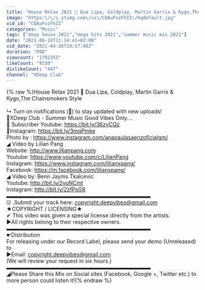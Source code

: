 ```yaml
---
title: "House Relax 2021 🌱 Dua Lipa, Coldplay, Martin Garrix & Kygo,The Chainsmokers Style"
image: "https:\/\/i.ytimg.com\/vi\/CQAuFvzFhII\/hqdefault.jpg"
vid_id: "CQAuFvzFhII"
categories: "Music"
tags: ["deep house 2021","mega hits 2021","summer music mix 2021"]
date: "2021-06-24T11:14:41+03:00"
vid_date: "2021-04-26T10:57:08Z"
duration: "P0D"
viewcount: "1792355"
likeCount: "9330"
dislikeCount: "447"
channel: "XDeep Club"
---
```

{% raw %}House Relax 2021 🌱 Dua Lipa, Coldplay, Martin Garrix &amp; Kygo,The Chainsmokers Style<br /><br />↳ Turn on notifications (🔔) to stay updated with new uploads!<br />🎵XDeep Club - Summer Music Good Vibes Only…. <br />🚫 Subscriber Youtube: <a rel="nofollow" target="blank" href="https://bit.ly/36zyCQz">https://bit.ly/36zyCQz</a><br />🚫Instagram: <a rel="nofollow" target="blank" href="https://bit.ly/3mqPmke">https://bit.ly/3mqPmke</a><br />Photo by : <a rel="nofollow" target="blank" href="https://www.instagram.com/anapaulasaenzoficialgm/">https://www.instagram.com/anapaulasaenzoficialgm/</a><br />◢ Video by Lilian Pang<br />Website: <a rel="nofollow" target="blank" href="http://www.lilianpang.com">http://www.lilianpang.com</a> <br />Youtube: <a rel="nofollow" target="blank" href="https://www.youtube.com/c/LilianPang">https://www.youtube.com/c/LilianPang</a><br />Instagram: <a rel="nofollow" target="blank" href="https://www.instagram.com/lilianxpang/">https://www.instagram.com/lilianxpang/</a><br />Facebook: <a rel="nofollow" target="blank" href="https://m.facebook.com/lilianxpang/">https://m.facebook.com/lilianxpang/</a><br />◢ Video by: Benn Jayms Tkalcevic<br />Youtube: <a rel="nofollow" target="blank" href="http://bit.ly/2yoNCmt">http://bit.ly/2yoNCmt</a><br />Instagram: <a rel="nofollow" target="blank" href="http://bit.ly/2zfPsG8">http://bit.ly/2zfPsG8</a><br />▬▬▬▬▬▬▬▬▬▬▬▬▬▬▬▬▬▬▬▬▬▬▬▬▬▬▬<br />☑ .Submit your track here: copyright.deepvibes@gmail.com<br />★COPYRIGHT / LICENSING★<br />✔ This video was given a special license directly from the artists.<br />►All rights belong to their respective owners. <br />▬▬▬▬▬▬▬▬▬▬▬▬▬▬▬▬▬▬▬▬▬▬▬▬▬▬▬<br />☛Distribution<br />For releasing under our Record Label, please send your demo (Unreleased) to <br />►Email: copyright.deepvibes@gmail.com<br />(We will review your request in six hours.)<br />▬▬▬▬▬▬▬▬▬▬▬▬▬▬▬▬▬▬▬▬▬▬▬▬▬▬▬<br />◢Please Share this Mix on Social sites (Facebook, Google +, Twitter etc.) to more person could listen it!{% endraw %}
